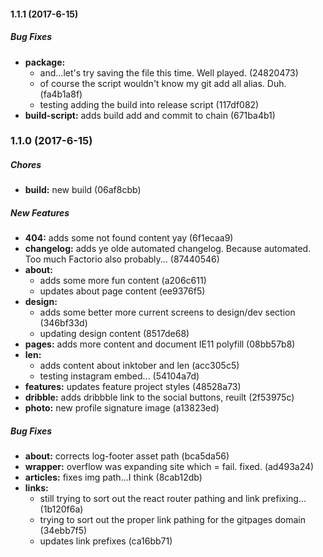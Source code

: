 #### 1.1.1 (2017-6-15)

##### Bug Fixes

* **package:**
  * and...let's try saving the file this time. Well played. (24820473)
  * of course the script wouldn't know my git add all alias. Duh. (fa4b1a8f)
  * testing adding the build into release script (117df082)
* **build-script:** adds build add and commit to chain (671ba4b1)

### 1.1.0 (2017-6-15)

##### Chores

* **build:** new build (06af8cbb)

##### New Features

* **404:** adds some not found content yay (6f1ecaa9)
* **changelog:** adds ye olde automated changelog. Because automated. Too much Factorio also probably... (87440546)
* **about:**
  * adds some more fun content (a206c611)
  * updates about page content (ee9376f5)
* **design:**
  * adds some better more current screens to design/dev section (346bf33d)
  * updating design content (8517de68)
* **pages:** adds more content and document IE11 polyfill (08bb57b8)
* **len:**
  * adds content about inktober and len (acc305c5)
  * testing instagram embed... (54104a7d)
* **features:** updates feature project styles (48528a73)
* **dribble:** adds dribbble link to the social buttons, reuilt (2f53975c)
* **photo:** new profile signature image (a13823ed)

##### Bug Fixes

* **about:** corrects log-footer asset path (bca5da56)
* **wrapper:** overflow was expanding site which = fail. fixed. (ad493a24)
* **articles:** fixes img path...I think (8cab12db)
* **links:**
  * still trying to sort out the react router pathing and link prefixing... (1b120f6a)
  * trying to sort out the proper link pathing for the gitpages domain (34ebb7f5)
  * updates link prefixes (ca16bb71)
